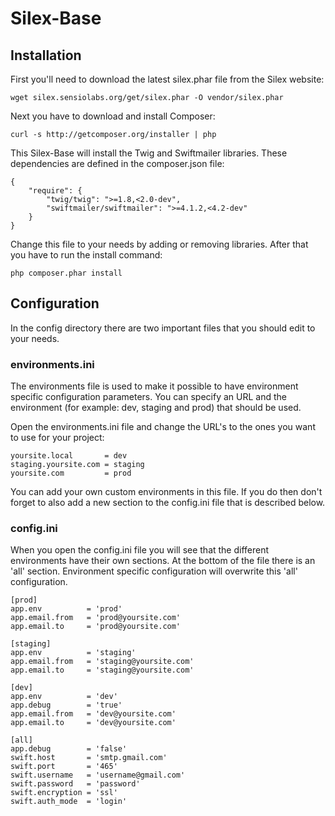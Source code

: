 # Silex-Base

## Installation

First you'll need to download the latest silex.phar file from the Silex website:

    wget silex.sensiolabs.org/get/silex.phar -O vendor/silex.phar

Next you have to download and install Composer:
 
    curl -s http://getcomposer.org/installer | php

This Silex-Base will install the Twig and Swiftmailer libraries. These dependencies are defined in the composer.json file:

    {
        "require": {
            "twig/twig": ">=1.8,<2.0-dev",
            "swiftmailer/swiftmailer": ">=4.1.2,<4.2-dev"
        }
    }

Change this file to your needs by adding or removing libraries. After that you have to run the install command:

    php composer.phar install

## Configuration

In the config directory there are two important files that you should edit to your needs.

### environments.ini

The environments file is used to make it possible to have environment specific configuration parameters. You can specify an URL and the environment (for example: dev, staging and prod) that should be used.

Open the environments.ini file and change the URL's to the ones you want to use for your project:

    yoursite.local       = dev
    staging.yoursite.com = staging
    yoursite.com         = prod
    
You can add your own custom environments in this file. If you do then don't forget to also add a new section to the config.ini file that is described below.

### config.ini

When you open the config.ini file you will see that the different environments have their own sections. At the bottom of the file there is an 'all' section. Environment specific configuration will overwrite this 'all' configuration.

    [prod]
    app.env          = 'prod'
    app.email.from   = 'prod@yoursite.com'
    app.email.to     = 'prod@yoursite.com'

    [staging]
    app.env          = 'staging'
    app.email.from   = 'staging@yoursite.com'
    app.email.to     = 'staging@yoursite.com'

    [dev]
    app.env          = 'dev'
    app.debug        = 'true'
    app.email.from   = 'dev@yoursite.com'
    app.email.to     = 'dev@yoursite.com'

    [all]
    app.debug        = 'false'
    swift.host       = 'smtp.gmail.com'
    swift.port       = '465'
    swift.username   = 'username@gmail.com'
    swift.password   = 'password'
    swift.encryption = 'ssl'
    swift.auth_mode  = 'login'
